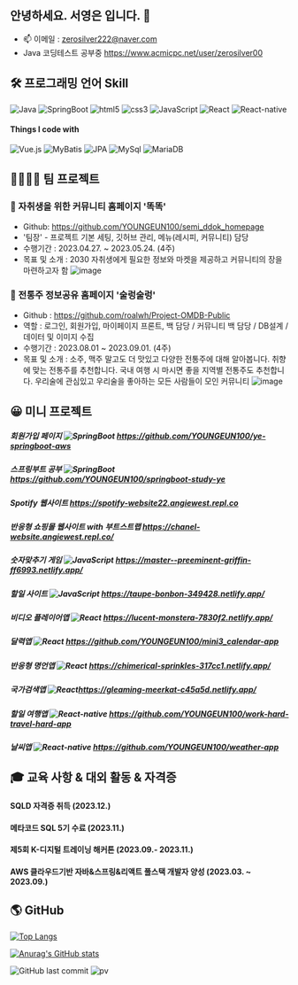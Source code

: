 ## 안녕하세요. 서영은 입니다. 👋

- 📫 이메일 : zerosilver222@naver.com
- Java 코딩테스트 공부중 https://www.acmicpc.net/user/zerosilver00

## 🛠 프로그래밍 언어 Skill
<p>
  <img alt="Java" src="https://img.shields.io/badge/-Java-46a2f1?style=flat-square&logo=Java&logoColor=white" /> 
  <img alt="SpringBoot" src="https://img.shields.io/badge/-SpringBoot-2088FF?style=flat-square&logo=SpringBoot&logoColor=white" />
  <img alt="html5" src="https://img.shields.io/badge/-HTML5-E34F26?style=flat-square&logo=html5&logoColor=white" />
  <img alt="css3" src="https://img.shields.io/badge/-css3-FB542B?style=flat-square&logo=css3&logoColor=white" />
  <img alt="JavaScript" src="https://img.shields.io/badge/-JavaScript-5849BE?style=flat-square&logo=JavaScript&logoColor=white" />
  <img alt="React" src="https://img.shields.io/badge/-React-45b8d8?style=flat-square&logo=react&logoColor=white" />
  <img alt="React-native" src="https://img.shields.io/badge/-ReactNative-45b8d8?style=flat-square&logo=reactnative&logoColor=white" />
</p>

#### Things I code with
<p>
 <img alt="Vue.js" src="https://img.shields.io/badge/-Vue.js-8DD6F9?style=flat-square&logo=Vue.js&logoColor=white" /> 
  <img alt="MyBatis" src="https://img.shields.io/badge/-MyBatis-430098?style=flat-square&logo=MyBatis&logoColor=white" />
  <img alt="JPA" src="https://img.shields.io/badge/-JPA-311C87?style=flat-square&logo=JPA&logoColor=white" />
  <img alt="MySql" src="https://img.shields.io/badge/-MySql-1a73e8?style=flat-square&logo=MySql&logoColor=white" />
  <img alt="MariaDB" src="https://img.shields.io/badge/-MariaDB-007ACC?style=flat-square&logo=MariaDB&logoColor=white" />
</p>


## 👨‍👨‍👧‍👧 팀 프로젝트
### 📕 자취생을 위한 커뮤니티 홈페이지 '똑똑'
- Github: https://github.com/YOUNGEUN100/semi_ddok_homepage
- '팀장' - 프로젝트 기본 세팅, 깃허브 관리, 메뉴(레시피, 커뮤니티) 담당
- 수행기간 : 2023.04.27. ~ 2023.05.24. (4주)
- 목표 및 소개 : 2030 자취생에게 필요한 정보와 마켓을 제공하고 커뮤니티의 장을 마련하고자 함
![image](https://github.com/YOUNGEUN100/YOUNGEUN100/assets/121986519/b30eb797-a07a-485b-a7a1-27b166f6c298)

### 📗 전통주 정보공유 홈페이지 '술렁술렁'
- Github : https://github.com/roalwh/Project-OMDB-Public
- 역할 : 로그인, 회원가입, 마이페이지 프론트, 백 담당 / 커뮤니티 백 담당 / DB설계 / 데이터 및 이미지 수집
- 수행기간 : 2023.08.01 ~ 2023.09.01. (4주)
- 목표 및 소개 : 소주, 맥주 말고도 더 맛있고 다양한 전통주에 대해 알아봅니다. 취향에 맞는 전통주를 추천합니다. 국내 여행 시 마시면 좋을 지역별 전통주도 추천합니다. 우리술에 관심있고 우리술을 좋아하는 모든 사람들이 모인 커뮤니티
![image](https://github.com/YOUNGEUN100/YOUNGEUN100/assets/121986519/15243e02-3539-41fa-925c-7320a37fc039)

## 😀 미니 프로젝트
##### 회원가입 페이지 <img alt="SpringBoot" src="https://img.shields.io/badge/-SpringBoot-2088FF?style=flat-square&logo=SpringBoot&logoColor=white" /> https://github.com/YOUNGEUN100/ye-springboot-aws
##### 스프링부트 공부 <img alt="SpringBoot" src="https://img.shields.io/badge/-SpringBoot-2088FF?style=flat-square&logo=SpringBoot&logoColor=white" /> https://github.com/YOUNGEUN100/springboot-study-ye
##### Spotify 웹사이트 https://spotify-website22.angiewest.repl.co
##### 반응형 쇼핑몰 웹사이트 with 부트스트랩 https://chanel-website.angiewest.repl.co/
##### 숫자맞추기 게임 <img alt="JavaScript" src="https://img.shields.io/badge/-JavaScript-5849BE?style=flatsquare&logo=JavaScript&logoColor=white"/> https://master--preeminent-griffin-ff6993.netlify.app/
##### 할일 사이트 <img alt="JavaScript" src="https://img.shields.io/badge/-JavaScript-5849BE?style=flat-square&logo=JavaScript&logoColor=white" /> https://taupe-bonbon-349428.netlify.app/
##### 비디오 플레이어앱   <img alt="React" src="https://img.shields.io/badge/-React-45b8d8?style=flat-square&logo=react&logoColor=white" /> https://lucent-monstera-7830f2.netlify.app/
##### 달력앱   <img alt="React" src="https://img.shields.io/badge/-React-45b8d8?style=flat-square&logo=react&logoColor=white" /> https://github.com/YOUNGEUN100/mini3_calendar-app
##### 반응형 명언앱   <img alt="React" src="https://img.shields.io/badge/-React-45b8d8?style=flat-square&logo=react&logoColor=white" /> https://chimerical-sprinkles-317cc1.netlify.app/
##### 국가검색앱   <img alt="React" src="https://img.shields.io/badge/-React-45b8d8?style=flat-square&logo=react&logoColor=white" />https://gleaming-meerkat-c45a5d.netlify.app/
##### 할일 여행앱   <img alt="React-native" src="https://img.shields.io/badge/-ReactNative-45b8d8?style=flat-square&logo=reactnative&logoColor=white" /> https://github.com/YOUNGEUN100/work-hard-travel-hard-app
##### 날씨앱   <img alt="React-native" src="https://img.shields.io/badge/-ReactNative-45b8d8?style=flat-square&logo=reactnative&logoColor=white" /> https://github.com/YOUNGEUN100/weather-app

## 🎓 교육 사항 & 대외 활동 & 자격증
#### SQLD 자격증 취득 (2023.12.)
#### 메타코드 SQL 5기 수료 (2023.11.)
#### 제5회 K-디지털 트레이닝 해커톤 (2023.09.- 2023.11.)
#### AWS 클라우드기반 자바&스프링&리액트 풀스택 개발자 양성 (2023.03. ~ 2023.09.)

## 🌎 GitHub

[![Top Langs](https://github-readme-stats.vercel.app/api/top-langs/?username=YOUNGEUN100&layout=compact)](https://github.com/YOUNGEUN100/github-readme-stats)

[![Anurag's GitHub stats](https://github-readme-stats.vercel.app/api?username=YOUNGEUN100)](https://github.com/YOUNGEUN100/github-readme-stats)

![GitHub last commit](https://img.shields.io/github/last-commit/YOUNGEUN100/YOUNGEUN100)
![pv](https://pageview.vercel.app/?github_user=YOUNGEUN100)















